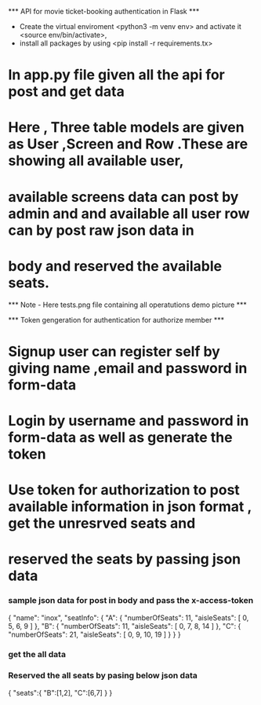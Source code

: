 *** API for movie ticket-booking authentication in Flask ***

* Create the virtual enviroment <python3 -m venv env> and activate it <source env/bin/activate>,
* install all packages by using <pip install -r requirements.tx> 

# In app.py file given all the api for post and get data
# Here , Three table models are given as User ,Screen and Row .These are showing all available user,    
# available screens data  can post by admin and and available all user row can by post raw json data in 
# body and reserved the available seats.

*** Note - Here tests.png file containing all operatutions demo picture ***

*** Token gengeration for authentication for authorize member ***

# Signup user can register self by giving name ,email and password in form-data

# Login by username and password in form-data as well as generate the token 

# Use token for authorization to post available information in json format , get the unresrved seats and 
# reserved the seats by passing json data

### sample json data for post in body and pass the x-access-token 

{
    "name": "inox",
    "seatInfo": {
        "A": {
            "numberOfSeats": 11,
            "aisleSeats": [
                0,
                5,
                6,
                9
            ]
        },
        "B": {
            "numberOfSeats": 11,
            "aisleSeats": [
                0,
                7,
                8,
                14
            ]
        },
        "C": {
            "numberOfSeats": 21,
            "aisleSeats": [
                0,
                9,
                10,
                19
            ]
        }
    }
}

### get the all data 
### Reserved the all seats by pasing below json data

{
    "seats":{
        "B":[1,2],
        "C":[6,7]
    }
}

